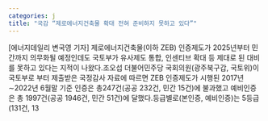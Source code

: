 ```yaml
---
categories: j
title: "국감 “제로에너지건축물 확대 전혀 준비하지 못하고 있다”"
---
```

[에너지데일리 변국영 기자] 제로에너지건축물(이하 ZEB) 인증제도가 2025년부터 민간까지 의무화될 예정인데도 국토부가 유사제도 통합, 인센티브 확대 등 제대로 된 대비를 못하고 있다는 지적이 나왔다.조오섭 더불어민주당 국회의원(광주북구갑, 국토위)이 국토부로 부터 제출받은 국정감사 자료에 따르면 ZEB 인증제도가 시행된 2017년∼2022년 6월말 기준 인증은 총247건(공공 232건, 민간 15건)에 불과했고 예비인증은 총 1997건(공공 1946건, 민간 51건)에 달했다.등급별로(본인증, 예비인증)는 5등급(131건, 13